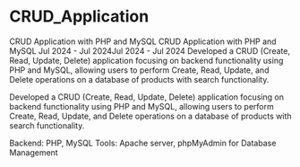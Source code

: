 # CRUD_Application
 CRUD Application with PHP and MySQL CRUD Application with PHP and MySQL Jul 2024 - Jul 2024Jul 2024 - Jul 2024 Developed a CRUD (Create, Read, Update, Delete) application focusing on backend functionality using PHP and MySQL, allowing users to perform Create, Read, Update, and Delete operations on a database of products with search functionality.

 Developed a CRUD (Create, Read, Update, Delete) application focusing on backend functionality using PHP and MySQL, allowing users to perform Create, Read, Update, and Delete operations on a database of products with search functionality.

Backend: PHP, MySQL
Tools: Apache server, phpMyAdmin for Database Management
